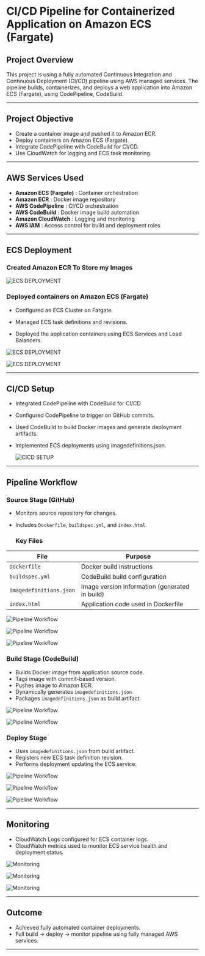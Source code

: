 # CI/CD Pipeline for Containerized Application on Amazon ECS (Fargate)

##  Project Overview

This project is using a fully automated Continuous Integration and Continuous Deployment (CI/CD) pipeline using AWS managed services. The pipeline builds, containerizes, and deploys a web application into Amazon ECS (Fargate), using CodePipeline, CodeBuild.

---

##  Project Objective

- Create a container image and pushed it to Amazon ECR.
- Deploy containers on Amazon ECS (Fargate).
- Integrate CodePipeline with CodeBuild for CI/CD.
- Use CloudWatch for logging and ECS task monitoring.

---


##  AWS Services Used

 - **Amazon ECS (Fargate)** :  Container orchestration 
 - **Amazon ECR** : Docker image repository 
 - **AWS CodePipeline** : CI/CD orchestration 
 - **AWS CodeBuild** : Docker image build automation 
 - **Amazon CloudWatch** : Logging and monitoring 
 - **AWS IAM** : Access control for build and deployment roles 

---
## ECS Deployment
### Created Amazon ECR To Store my Images

![ECS DEPLOYMENT](/screenshots/Screenshots(3).png)


### Deployed containers on Amazon ECS (Fargate)

- Configured an ECS Cluster on Fargate.

- Managed ECS task definitions and revisions.

- Deployed the application containers using ECS Services and Load Balancers.

![ECS DEPLOYMENT](/screenshots/Screenshots(1).png)

![ECS DEPLOYMENT](/screenshots/Screenshots(2).png)
  
---

## CI/CD Setup

- Integrated CodePipeline with CodeBuild for CI/CD

- Configured CodePipeline to trigger on GitHub commits.

- Used CodeBuild to build Docker images and generate deployment artifacts.

- Implemented ECS deployments using imagedefinitions.json.

  ![CICD SETUP](/screenshots/Screenshots(5).png)

---



##  Pipeline Workflow

### Source Stage (GitHub)
- Monitors source repository for changes.
- Includes `Dockerfile`, `buildspec.yml`, and `index.html`.

  ### Key Files
| File | Purpose |
|------|---------|
| `Dockerfile` | Docker build instructions |
| `buildspec.yml` | CodeBuild build configuration |
| `imagedefinitions.json` | Image version information (generated in build) |
| `index.html` | Application code used in Dockerfile |

![Pipeline Workflow](/screenshots/Screenshots(12).png)

![Pipeline Workflow](/screenshots/Screenshots(11).png)

![Pipeline Workflow](/screenshots/Screenshots(10).png)


### Build Stage (CodeBuild)
- Builds Docker image from application source code.
- Tags image with commit-based version.
- Pushes image to Amazon ECR.
- Dynamically generates `imagedefinitions.json`.
- Packages `imagedefinitions.json` as build artifact.

![Pipeline Workflow](/screenshots/Screenshots(9).png)
  
![Pipeline Workflow](/screenshots/Screenshots(8).png)


### Deploy Stage 
- Uses `imagedefinitions.json` from build artifact.
- Registers new ECS task definition revision.
- Performs deployment updating the ECS service.

![Pipeline Workflow](/screenshots/Screenshots(6).png)

![Pipeline Workflow](/screenshots/Screenshots(7).png)

![Pipeline Workflow](/screenshots/Screenshots(4).png)

---

## Monitoring

- CloudWatch Logs configured for ECS container logs.
- CloudWatch metrics used to monitor ECS service health and deployment status.

![Monitoring](/screenshots/Screenshots(15).png)

![Monitoring](/screenshots/Screenshots(14).png)

![Monitoring](/screenshots/Screenshots(13).png)


---

## Outcome

- Achieved fully automated container deployments.
- Full build → deploy → monitor pipeline using fully managed AWS services.

---

